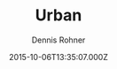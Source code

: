 ---
title: Urban
github: https://github.com/midzer/urban-theme
demo: https://midzer.github.io/urban-theme/
author: Dennis Rohner
ssg:
  - Jekyll
cms:
  - No Cms
date: 2015-10-06T13:35:07.000Z
description: minimal jekyll theme for visual artists
stale: false
---
